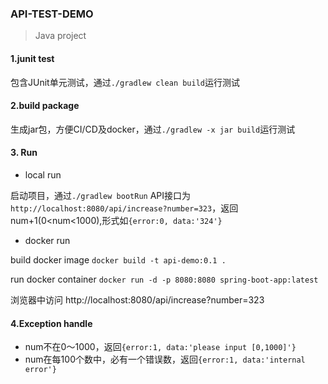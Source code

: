 ### API-TEST-DEMO
>Java project

#### 1.junit test
包含JUnit单元测试，通过`./gradlew clean build`运行测试

#### 2.build package
生成jar包，方便CI/CD及docker，通过`./gradlew -x jar build`运行测试

#### 3. Run

- local run

启动项目，通过`./gradlew bootRun`
API接口为`http://localhost:8080/api/increase?number=323`，返回num+1(0<num<1000),形式如`{error:0, data:'324'}`

- docker run

build docker image
`docker build -t api-demo:0.1 .`

run docker container
`docker run -d -p 8080:8080 spring-boot-app:latest`

浏览器中访问 http://localhost:8080/api/increase?number=323

#### 4.Exception handle
- num不在0～1000，返回`{error:1, data:'please input [0,1000]'}`
- num在每100个数中，必有一个错误数，返回`{error:1, data:'internal error'}`


